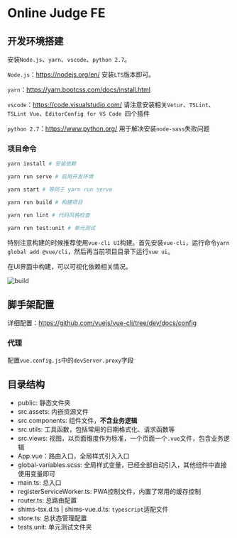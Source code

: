 # Online Judge FE

## 开发环境搭建

安装`Node.js`、`yarn`、`vscode`、`python 2.7`。

`Node.js`：https://nodejs.org/en/ 安装`LTS`版本即可。

`yarn`：https://yarn.bootcss.com/docs/install.html

`vscode`：https://code.visualstudio.com/ 请注意安装相关`Vetur`、`TSLint`、`TSLint Vue`、`EditorConfig for VS Code
`四个插件

`python 2.7`：https://www.python.org/ 用于解决安装`node-sass`失败问题

### 项目命令

```bash
yarn install # 安装依赖

yarn run serve # 启用开发环境

yarn start # 等同于 yarn run serve

yarn run build # 构建项目

yarn run lint # 代码风格检查

yarn run test:unit # 单元测试
```
特别注意构建的时候推荐使用`vue-cli UI`构建。首先安装`vue-cli`，运行命令`yarn global add @vue/cli`，然后再当前项目目录下运行`vue ui`。

在UI界面中构建，可以可视化依赖相关情况。

![build](./docs/image/build.jpg)

## 脚手架配置

详细配置：https://github.com/vuejs/vue-cli/tree/dev/docs/config

### 代理

配置`vue.config.js`中的`devServer.proxy`字段

## 目录结构

- public: 静态文件夹
- src.assets: 内嵌资源文件
- src.components: 组件文件，**不含业务逻辑**
- src.utils: 工具函数，包括常用的日期格式化、请求函数等
- src.views: 视图，以页面维度作为标准，一个页面一个`.vue`文件，包含业务逻辑
- App.vue：路由入口，全局样式引入入口
- global-variables.scss: 全局样式变量，已经全部自动引入，其他组件中直接使用变量即可
- main.ts: 总入口
- registerServiceWorker.ts: PWA控制文件，内置了常用的缓存控制
- router.ts: 总路由配置
- shims-tsx.d.ts | shims-vue.d.ts: `typescript`适配文件
- store.ts: 总状态管理配置
- tests.unit: 单元测试文件夹
